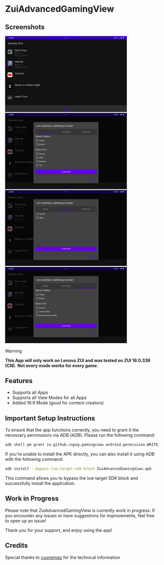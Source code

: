 # ZuiAdvancedGamingView

## Screenshots

[<img src="docs/images/screenshot1.png" width=399>](docs/images/screenshot1.png)
[<img src="docs/images/screenshot2.png" width=399>](docs/images/screenshot2.png)
[<img src="docs/images/screenshot3.png" width=399>](docs/images/screenshot3.png)
[<img src="docs/images/screenshot4.png" width=399>](docs/images/screenshot4.png)

> [!warning]
> <b>This App will only work on Lenovo ZUI and was tested on ZUI 16.0.336 (CN).</b>
> <b>Not every mode works for every game.</b>

## Features

- Supports all Apps
- Supports all View Modes for all Apps
- Added 16:9 Mode (good for content creators)

## Important Setup Instructions

To ensure that the app functions correctly, you need to grant it the necessary permissions via ADB (ADB). Please run the following command:

```bash
adb shell pm grant io.github.cnpog.gamingview android.permission.WRITE_SECURE_SETTINGS
```

If you're unable to install the APK directly, you can also install it using ADB with the following command:

```bash
adb install --bypass-low-target-sdk-block ZuiAdvancedGamingView.apk
```

This command allows you to bypass the low target SDK block and successfully install the application.

## Work in Progress

Please note that ZuiAdvancedGamingView is currently work in progress. If you encounter any issues or have suggestions for improvements, feel free to open up an issue!

Thank you for your support, and enjoy using the app!

## Credits

Special thanks to [cuongmaz](https://xdaforums.com/m/cuongmaz.12936472/#about) for the technical information
